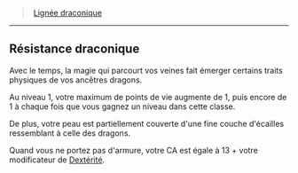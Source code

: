 ﻿---
!Generic
Id: sorcerer_draconic_hd.md#résistance-draconique
ParentLink: sorcerer_draconic_hd.md#lignée-draconique
Name: Résistance draconique
ParentName: Lignée draconique
NameLevel: 2
Attributes: {}
---
> [Lignée draconique](hd_sorcerer_draconic.md)

---

## Résistance draconique

Avec le temps, la magie qui parcourt vos veines fait émerger certains traits physiques de vos ancêtres dragons.

Au niveau 1, votre maximum de points de vie augmente de 1, puis encore de 1 à chaque fois que vous gagnez un niveau dans cette classe.

De plus, votre peau est partiellement couverte d'une fine couche d'écailles ressemblant à celle des dragons.

Quand vous ne portez pas d'armure, votre CA est égale à 13 + votre modificateur de [Dextérité](hd_abilities_dexterity.md).


